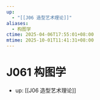 ```yaml
---
up:
  - "[[J06 造型艺术理论]]"
aliases:
  - 构图学
ctime: 2025-04-06T17:55:01+08:00
mtime: 2025-10-01T11:41:31+08:00
---
```


# J061 构图学

- up: [[J06 造型艺术理论]]

